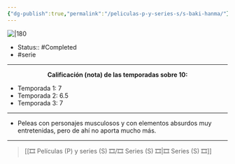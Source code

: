 ```yaml
---
{"dg-publish":true,"permalink":"/peliculas-p-y-series-s/s-baki-hanma/"}
---
```



![|180](https://m.media-amazon.com/images/M/MV5BOWI2ZjAzZTktYjYxNC00NzM1LThmMzEtZTJhMjBmMGIzNzgyXkEyXkFqcGdeQXVyMTEzMTI1Mjk3._V1_SX300.jpg)

- Status:: #Completed   
- #serie

---

**<center>Calificación (nota) de las temporadas sobre 10:</center>**

- Temporada 1: 7
- Temporada 2: 6.5
- Temporada 3: 7

---

- Peleas con personajes musculosos y con elementos absurdos muy entretenidas, pero de ahí no aporta mucho más.

---

> [[🎞️ Películas (P) y series (S) 🎞️/🎞️ Series (S) 🎞️\|🎞️ Series (S) 🎞️]]